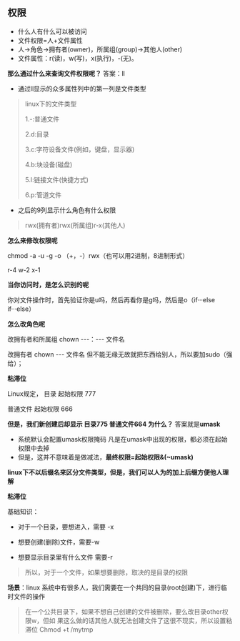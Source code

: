 ## 权限
- 什么人有什么可以被访问
- 文件权限=人+文件属性
- 人->角色->拥有者(owner)，所属组(group)->其他人(other)
- 文件属性：r(读)，w(写)，x(执行)，-(无)。

**那么通过什么来查询文件权限呢？**
答案：ll
- 通过ll显示的众多属性列中的第一列是文件类型
>linux下的文件类型
>
>1.-:普通文件
>
>2.d:目录
>
>3.c:字符设备文件(例如，键盘，显示器) 
>
>4.b:块设备(磁盘)
>
>5.l:链接文件(快捷方式)
>
>6.p:管道文件

- 之后的9列显示什么角色有什么权限
>rwx(拥有者)rwx(所属组)r-x(其他人)

**怎么来修改权限呢**

 chmod   -a -u -g -o
（+，-）rwx（也可以用2进制，8进制形式）

r-4
w-2
x-1





**当你访问时，是怎么识别的呢**

你对文件操作时，首先验证你是u吗，然后再看你是g吗，然后是o（if···else if···else）

**怎么改角色呢**

改拥有者和所属组 chown ---：--- 文件名

改拥有者 chown --- 文件名  但不能无缘无故就把东西给别人，所以要加sudo（强给）；

**粘滞位**

Linux规定，
目录 起始权限 777

普通文件 起始权限 666

**但是，我们新创建后却显示 目录775
普通文件664
为什么？**
答案就是**umask**
- 系统默认会配置umask权限掩码
凡是在umask中出现的权限，都必须在起始权限中去掉
- 但是，这并不意味着是做减法，**最终权限=起始权限&(~umask)**

**linux下不以后缀名来区分文件类型，但是，我们可以人为的加上后缀方便他人理解**

**粘滞位**

基础知识：

- 对于一个目录，要想进入，需要 -x

- 想要创建(删除)文件，需要-w

- 想要显示目录里有什么文件 需要-r

>所以，对于一个文件，如果想要删除，取决的是目录的权限

**场景**：linux 系统中有很多人，我们需要在一个共同的目录(root创建)下，进行临时文件的操作
>在一个公共目录下，如果不想自己创建的文件被删除，要么改目录other权限w，但如
果这么做的话其他人就无法创建文件了这很不现实，所以设置粘滞位
Chmod  +t /mytmp
